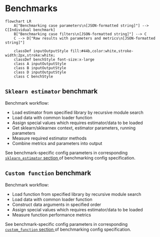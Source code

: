 # Benchmarks

```mermaid
flowchart LR
    A["Benchmarking case parameters\n[JSON-formatted string]"] --> C[Individual benchmark]
    B["Benchmarking case filters\n[JSON-formatted string]"] --> C
    C --> D["Raw results with parameters and metrics\n[JSON-formatted string]"]

    classDef inputOutputStyle fill:#44b,color:white,stroke-width:2px,stroke:white;
    classDef benchStyle font-size:x-large
    class A inputOutputStyle
    class B inputOutputStyle
    class D inputOutputStyle
    class C benchStyle
```

## `Sklearn estimator` benchmark

Benchmark workflow:
 - Load estimator from specified library by recursive module search
 - Load data with common loader function
 - Assign special values which requires estimator/data to be loaded
 - Get sklearn/sklearnex context, estimator parameters, running parameters
 - Measure required estimator methods
 - Combine metrics and parameters into output

See benchmark-specific config parameters in corresponding [`sklearn_estimator` section ](../../docs/BENCH-CONFIG-SPEC.md#sklearn_estimator) of benchmarking config specification.

## `Custom function` benchmark

Benchmark workflow:
 - Load function from specified library by recursive module search
 - Load data with common loader function
 - Construct data arguments in specified order
 - Assign special values which requires estimator/data to be loaded
 - Measure function performance metrics

See benchmark-specific config parameters in corresponding [`custom_function` section ](../../docs/BENCH-CONFIG-SPEC.md#custom_function) of benchmarking config specification.

